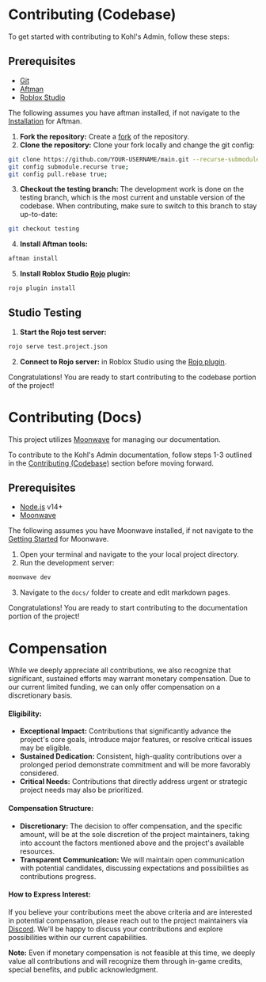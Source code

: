 # Contributing (Codebase)

To get started with contributing to Kohl's Admin, follow these steps:

## Prerequisites

- [Git](https://git-scm.com/)
- [Aftman](https://github.com/LPGhatguy/aftman)
- [Roblox Studio](https://create.roblox.com/docs/studio/setting-up-roblox-studio)

The following assumes you have aftman installed, if not navigate to the [Installation](https://github.com/LPGhatguy/aftman#installation) for Aftman.

1. **Fork the repository:** Create a [fork](https://github.com/kohls-admin/main/fork) of the repository.
2. **Clone the repository:** Clone your fork locally and change the git config:

```bash
git clone https://github.com/YOUR-USERNAME/main.git --recurse-submodules;
git config submodule.recurse true;
git config pull.rebase true;
```

3. **Checkout the testing branch:** The development work is done on the testing branch, which is the most current and unstable version of the codebase. When contributing, make sure to switch to this branch to stay up-to-date:

```bash
git checkout testing
```

4. **Install Aftman tools:**

```bash
aftman install
```

5. **Install Roblox Studio [Rojo](https://rojo.space/) plugin:**

```bash
rojo plugin install
```

## Studio Testing

1. **Start the Rojo test server:**

```bash
rojo serve test.project.json
```

2. **Connect to Rojo server:** in Roblox Studio using the [Rojo plugin](https://rojo.space/docs/v7/getting-started/installation/#installing-the-plugin).

Congratulations! You are ready to start contributing to the codebase portion of the project!

# Contributing (Docs)

This project utilizes [Moonwave](https://eryn.io/moonwave/) for managing our documentation.

To contribute to the Kohl's Admin documentation, follow steps 1-3 outlined in the [Contributing (Codebase)](#contributing-codebase) section before moving forward.

## Prerequisites

- [Node.js](https://nodejs.org/en/) v14+
- [Moonwave](https://eryn.io/moonwave/)

The following assumes you have Moonwave installed, if not navigate to the [Getting Started](https://eryn.io/moonwave/docs/intro) for Moonwave.

1. Open your terminal and navigate to the your local project directory.
2. Run the development server:

```bash
moonwave dev
```

3. Navigate to the `docs/` folder to create and edit markdown pages.

Congratulations! You are ready to start contributing to the documentation portion of the project!

# Compensation

While we deeply appreciate all contributions, we also recognize that significant, sustained efforts may warrant monetary compensation. Due to our current limited funding, we can only offer compensation on a discretionary basis.

#### Eligibility:

- **Exceptional Impact:** Contributions that significantly advance the project's core goals, introduce major features, or resolve critical issues may be eligible.
- **Sustained Dedication:** Consistent, high-quality contributions over a prolonged period demonstrate commitment and will be more favorably considered.
- **Critical Needs:** Contributions that directly address urgent or strategic project needs may also be prioritized.

#### Compensation Structure:

- **Discretionary:** The decision to offer compensation, and the specific amount, will be at the sole discretion of the project maintainers, taking into account the factors mentioned above and the project's available resources.
- **Transparent Communication:** We will maintain open communication with potential candidates, discussing expectations and possibilities as contributions progress.

#### How to Express Interest:

If you believe your contributions meet the above criteria and are interested in potential compensation, please reach out to the project maintainers via [Discord](https://discord.gg/kohl). We'll be happy to discuss your contributions and explore possibilities within our current capabilities.

**Note:** Even if monetary compensation is not feasible at this time, we deeply value all contributions and will recognize them through in-game credits, special benefits, and public acknowledgment.
